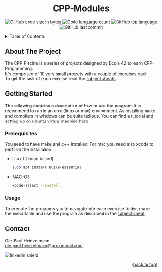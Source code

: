 <a name="readme-top"></a>




<h1 align="center">CPP-Modules</h1>
<p align="center">
	<img alt="GitHub code size in bytes" src="https://img.shields.io/github/languages/code-size/oph-design/CPP-Modules?color=lightblue" />
	<img alt="Code language count" src="https://img.shields.io/github/languages/count/oph-design/CPP-Modules?color=yellow" />
	<img alt="GitHub top language" src="https://img.shields.io/github/languages/top/oph-design/CPP-Modules?color=blue" />
	<img alt="GitHub last commit" src="https://img.shields.io/github/created-at/oph-design/CPP-Modules?color=green" />
</p>



<!-- TABLE OF CONTENTS -->
<details>
  <summary>Table of Contents</summary>
  <ol>
    <li>
      <a href="#about-the-project">About The Project</a>
    </li>
    <li>
      <a href="#getting-started">Getting Started</a>
      <ul>
        <li><a href="#prerequisites">Prerequisites</a></li>
        <li><a href="#usage">Usage</a></li>
      </ul>
    </li>
    <li><a href="#contact">Contact</a></li>
  </ol>
</details>



<!-- ABOUT THE PROJECT -->
## About The Project

The CPP Piscine is a series of projects designed by Ecole 42 to learn CPP-Programming. </br>It's comprised of 10 very small projects with a couple of exercises each. </br>To get the task of each execise read the <a href="https://github.com/oph-design/CPP-Modules/tree/main/subjects">subject sheats</a>.


<!-- GETTING STARTED -->
## Getting Started

The following contains a description of how to use the program. It is recommend to run in an unix (linux or mac) environment.
As installing make and compilers in windows can be quite tedious. You can find a tutorial and setting up an ubuntu virtual machine <a href="https://www.linkedin.com/pulse/how-install-ubuntu-virtualbox-md-emamul-mursalin/">here</a>

### Prerequisites

You need to have make and c++ installed. For mac you need also xcode to perform the installation.
* linux (Debian based)
  ```sh
  sudo apt install build-essential
  ```
* MAC-OS
  ```sh
  xcode-select --install
  ```
  
### Usage

To execute the programs you to navigate into each exercise folder, make the executable and use the program as described in the <a href="https://github.com/oph-design/CPP-Modules/tree/main/subjects">subject sheat</a>.


## Contact

Ole-Paul Heinzelmann</br>
ole.paul.heinzelmann@protonmail.com </br>
<p></p>
<a href="https://www.linkedin.com/in/ole-paul-heinzelmann-a08304258/">
<img alt="linkedin shield" src="https://img.shields.io/badge/-LinkedIn-black.svg?style=for-the-badge&logo=linkedin&colorB=555" />
</a></br> 

<p align="right">(<a href="#readme-top">back to top</a>)</p>
